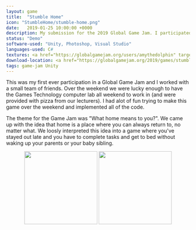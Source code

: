 ```yaml
---
layout: game
title:  "Stumble Home"
icon: "StumbleHome/stumble-home.png"
date:   2019-01-25 10:00:00 +0000
description: My submission for the 2019 Global Game Jam. I participated in a small team, where I worked on the code of the game while others worked on the art, audio and gameplay design.
status: "Demo"
software-used: "Unity, Photoshop, Visual Studio"
languages-used: C#
textures: <a href="https://globalgamejam.org/users/amythedolphin" target="_blank">Amy Dolphin</a>
download-location: <a href="https://globalgamejam.org/2019/games/stumble-home" target="_blank">globalgamejam.org</a>
tags: game-jam Unity
---
```


<p>This was my first ever participation in a Global Game Jam and I worked with a small team of friends. Over the weekend we were lucky enough to have the Games Technology computer lab all weekend to work in (and were provided with pizza from our lecturers). I had alot of fun trying to make this game over the weekend and implemented all of the code.</p>

<p>The theme for the Game Jam was "What home means to you?". We came up with the idea that home is a place where you can always return to, no matter what. We loosly interpreted this idea into a game where you've stayed out late and you have to complete tasks and get to bed without waking up your parents or your baby sibling.</p>

<center><img src="{{ site.baseurl }}/assets/StumbleHome/stumble-home-downstairs.png" style="height: 200px;" />
<img src="{{ site.baseurl }}/assets/StumbleHome/stumble-home-gameplay.png" style="height: 200px;" /></center><br>